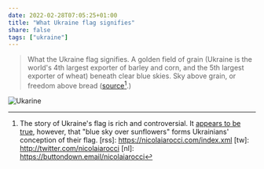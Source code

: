 ```yaml
---
date: 2022-02-28T07:05:25+01:00
title: "What Ukraine flag signifies"
share: false
tags: ["ukraine"]
---
```

> What the Ukraine flag signifies. A golden field of grain (Ukraine is the
> world's 4th largest exporter of barley and corn, and the 5th largest exporter
> of wheat) beneath clear blue skies. Sky above grain, or freedom above bread ([source](https://twitter.com/TonycusGannicus/status/1497386976311492612)[^1].)

![Ukarine](/images/ukraine.jpg)



 [^1]: The story of Ukraine's flag is rich and controversial. It [appears to be true](https://en.wikipedia.org/wiki/Flag_of_Ukraine#Yellow-blue_vs_blue-yellow), however, that "blue sky over sunflowers" forms Ukrainians' conception of their flag.
 [rss]: https://nicolaiarocci.com/index.xml
 [tw]: http://twitter.com/nicolaiarocci
 [nl]: https://buttondown.email/nicolaiarocci
